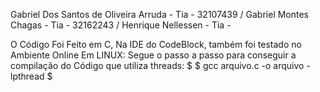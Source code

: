 
Gabriel Dos Santos de Oliveira Arruda - Tia - 32107439 / 
Gabriel Montes Chagas - Tia - 32162243 / 
Henrique Nellessen - Tia - 

O Código Foi Feito em C, Na IDE do CodeBlock, também foi testado no Ambiente Online Em LINUX:
Segue o passo  a passo para conseguir a compilação do Código que utiliza threads:
$
$ gcc arquivo.c -o arquivo -lpthread
$

